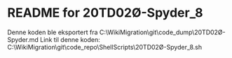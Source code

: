 # README for 20TD02Ø-Spyder_8
Denne koden ble eksportert fra C:\WikiMigration\git\code_dump\20TD02Ø-Spyder.md
Link til denne koden: C:\WikiMigration\git\code_repo\ShellScripts\20TD02Ø-Spyder_8.sh

